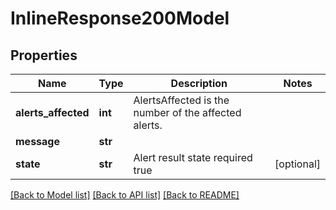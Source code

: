 # InlineResponse200Model

## Properties
Name | Type | Description | Notes
------------ | ------------- | ------------- | -------------
**alerts_affected** | **int** | AlertsAffected is the number of the affected alerts. | 
**message** | **str** |  | 
**state** | **str** | Alert result state required true | [optional] 

[[Back to Model list]](../README.md#documentation-for-models) [[Back to API list]](../README.md#documentation-for-api-endpoints) [[Back to README]](../README.md)


